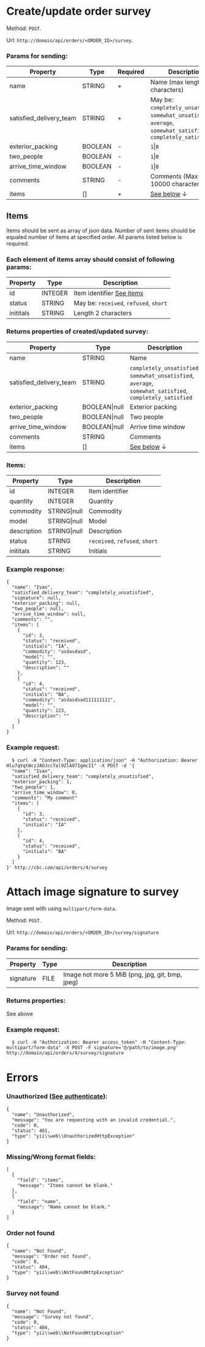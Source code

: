 # Create/update order survey
Method: `POST`.

Url: `http://domain/api/orders/<ORDER_ID>/survey`.

### Params for sending:

Property | Type | Required | Description
-------- | ---- | --------| -----------
name | STRING | + | Name (max length: 200 characters)
satisfied_delivery_team | STRING | + | May be: `completely_unsatisfied`, `somewhat_unsatisfied`, `average`, `somewhat_satisfied`, `completely_satisfied`
exterior_packing | BOOLEAN | - | `1`\|`0`
two_people | BOOLEAN | - | `1`\|`0`
arrive_time_window | BOOLEAN | - | `1`\|`0`
comments | STRING | - | Comments (Max length: 10000 characters)
items | [] | + | [See below](https://github.com/CBCMoving/cbc_application/blob/master/OrderSurvey.md#items) &darr;


## Items 

Items should be sent as array of json data. 
Number of sent items should be equaled number of items at specified order.
All params listed below is required.

### Each element of items array should consist of following params:

Property | Type | Description
-------- | ---- | ------------
id | INTEGER | Item identifier [See items](https://github.com/CBCMoving/cbc_application/blob/master/Routes.md#returns-properties-4)
status | STRING | May be: `received`, `refused`, `short`
inititals | STRING | Length 2 characters


### Returns properties of created/updated survey:

Property | Type | Description
-------- | ---- | -----------
name | STRING | Name 
satisfied_delivery_team | STRING | `completely_unsatisfied`, `somewhat_unsatisfied`, `average`, `somewhat_satisfied`, `completely_satisfied`
exterior_packing | BOOLEAN\|null | Exterior packing
two_people | BOOLEAN\|null | Two people
arrive_time_window | BOOLEAN\|null | Arrive time window
comments | STRING | Comments 
items | [] | [See below](https://github.com/CBCMoving/cbc_application/blob/master/OrderSurvey.md#items-1) &darr;

### Items:
Property | Type | Description
-------- | ---- | -----------
id | INTEGER | Item identifier
quantity | INTEGER | Quantity
commodity | STRING\|null | Commodity
model | STRING\|null | Model
description | STRING\|null | Description
status | STRING | `received`, `refused`, `short`
inititals | STRING | Initials

### Example response:
```
{
  "name": "Ivan",
  "satisfied_delivery_team": "completely_unsatisfied",
  "signature": null,
  "exterior_packing": null,
  "two_people": null,
  "arrive_time_window": null,
  "comments": "",
  "items": [
    {
      "id": 3,
      "status": "received",
      "initials": "IA",
      "commodity": "asdasdasd",
      "model": "",
      "quantity": 123,
      "description": ""
    },
    {
      "id": 4,
      "status": "received",
      "initials": "BA",
      "commodity": "asdasdsad111111111",
      "model": "",
      "quantity": 123,
      "description": ""
    }
  ]
}
```

### Example request: 
```
  $ curl -H "Content-Type: application/json" -H "Authorization: Bearer Hlu7qYqtWczJAOJccTal9ZlA97IgmcII" -X POST -d '{
  "name": "Ivan",
  "satisfied_delivery_team": "completely_unsatisfied",
  "exterior_packing": 1,
  "two_people": 1,
  "arrive_time_window": 0,
  "comments": "My comment"
  "items": [
    {
      "id": 3,
      "status": "received",
      "initials": "IA"
    },
    {
      "id": 4,
      "status": "received",
      "initials": "BA"
    }
  ]
}' http://cbc.com/api/orders/4/survey
```

# Attach image signature to survey
Image sent with using `multipart/form-data`.

Method: `POST`.

Url: `http://domain/api/orders/<ORDER_ID>/survey/signature`

### Params for sending:

Property | Type | Description
-------- | ---- | -----------
signature | FILE | Image not more 5 MiB (png, jpg, git, bmp, jpeg)


### Returns properties:

See above

### Example request:
```
  $ curl -H "Authorization: Bearer access_token" -H "Content-Type: multipart/form-data" -X POST -F signature='@/path/to/image.png' http://domain/api/orders/4/survey/signature
```

# Errors

### Unauthorized ([See authenticate](https://github.com/CBCMoving/cbc_application/blob/master/Authenticate.md)):
```
{
  "name": "Unauthorized",
  "message": "You are requesting with an invalid credential.",
  "code": 0,
  "status": 401,
  "type": "yii\\web\\UnauthorizedHttpException"
}
```

### Missing/Wrong format fields: 
```
[
  {
    "field": "items",
    "message": "Items cannot be blank."
  },
  {
    "field": "name",
    "message": "Name cannot be blank."
  }
]
```

### Order not found
```
{
  "name": "Not Found",
  "message": "Order not found",
  "code": 0,
  "status": 404,
  "type": "yii\\web\\NotFoundHttpException"
}
```

### Survey not found
```
{
  "name": "Not Found",
  "message": "Survey not found",
  "code": 0,
  "status": 404,
  "type": "yii\\web\\NotFoundHttpException"
}
```
